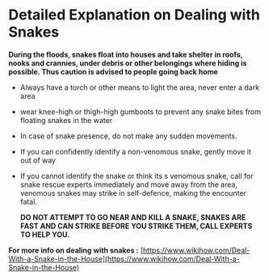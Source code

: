 # Detailed Explanation on Dealing with Snakes

**During the floods, snakes float into houses and take shelter in roofs, nooks and crannies, under debris or other belongings where hiding is possible. Thus caution is advised to people going back home**


* Always have a torch or other means to light the area, never enter a dark area
* wear knee-high or thigh-high gumboots to prevent any snake bites from floating snakes in the water
* In case of snake presence, do not make any sudden movements.
* If you can confidently identify a non-venomous snake, gently move it out of way
* If you cannot identify the snake or think its s venomous snake, call for snake rescue experts immediately and move away from the area, venomous snakes may strike in self-defence, making the encounter fatal.

  **DO NOT ATTEMPT TO GO NEAR AND KILL A SNAKE, SNAKES ARE FAST AND CAN STRIKE BEFORE YOU STRIKE THEM, CALL EXPERTS TO HELP YOU.**

**For more info on dealing with snakes :**  [https://www.wikihow.com/Deal-With-a-Snake-in-the-House](https://www.wikihow.com/Deal-With-a-Snake-in-the-House)

